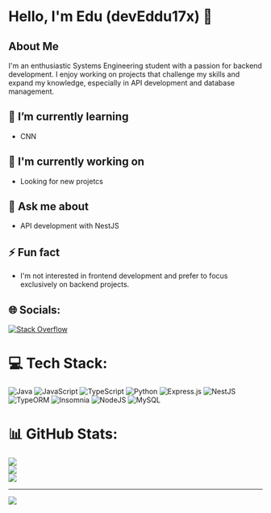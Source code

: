 # Hello, I'm Edu (devEddu17x) 👋

## About Me

I'm an enthusiastic Systems Engineering student with a passion for backend development. I enjoy working on projects that challenge my skills and expand my knowledge, especially in API development and database management.

## 🌱 I’m currently learning

- CNN

## 💼 I'm currently working on

- Looking for new projetcs

## 💬 Ask me about

- API development with NestJS


## ⚡ Fun fact

- I'm not interested in frontend development and prefer to focus exclusively on backend projects.

## 🌐 Socials:
[![Stack Overflow](https://img.shields.io/badge/-Stackoverflow-FE7A16?logo=stack-overflow&logoColor=white)](https://stackoverflow.com/users/26472048) 

# 💻 Tech Stack:
![Java](https://img.shields.io/badge/java-%23ED8B00.svg?style=for-the-badge&logo=openjdk&logoColor=white) ![JavaScript](https://img.shields.io/badge/javascript-%23323330.svg?style=for-the-badge&logo=javascript&logoColor=%23F7DF1E) ![TypeScript](https://img.shields.io/badge/typescript-%23007ACC.svg?style=for-the-badge&logo=typescript&logoColor=white) ![Python](https://img.shields.io/badge/python-3670A0?style=for-the-badge&logo=python&logoColor=ffdd54) ![Express.js](https://img.shields.io/badge/express.js-%23404d59.svg?style=for-the-badge&logo=express&logoColor=%2361DAFB) ![NestJS](https://img.shields.io/badge/nestjs-%23E0234E.svg?style=for-the-badge&logo=nestjs&logoColor=white) ![TypeORM](https://img.shields.io/badge/TypeORM-52B0E7?style=for-the-badge&logo=typeorm&logoColor=white) ![Insomnia](https://img.shields.io/badge/Insomnia-black?style=for-the-badge&logo=insomnia&logoColor=5849BE) ![NodeJS](https://img.shields.io/badge/node.js-6DA55F?style=for-the-badge&logo=node.js&logoColor=white) ![MySQL](https://img.shields.io/badge/mysql-4479A1.svg?style=for-the-badge&logo=mysql&logoColor=white)
# 📊 GitHub Stats:
![](https://github-readme-stats.vercel.app/api?username=devEddu17x&theme=dark&hide_border=false&include_all_commits=false&count_private=false)<br/>
![](https://github-readme-streak-stats.herokuapp.com/?user=devEddu17x&theme=dark&hide_border=false)<br/>
![](https://github-readme-stats.vercel.app/api/top-langs/?username=devEddu17x&theme=dark&hide_border=false&include_all_commits=false&count_private=false&layout=compact)

---
[![](https://visitcount.itsvg.in/api?id=devEddu17x&icon=0&color=0)](https://visitcount.itsvg.in)

<!-- Proudly created with GPRM ( https://gprm.itsvg.in ) -->
